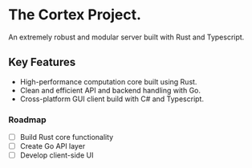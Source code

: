 # The Cortex Project.
An extremely robust and modular server built with Rust and Typescript.

## Key Features
- High-performance computation core built using Rust.
- Clean and efficient API and backend handling with Go.
- Cross-platform GUI client build with C# and Typescript.

### Roadmap
- [ ] Build Rust core functionality
- [ ] Create Go API layer
- [ ] Develop client-side UI
